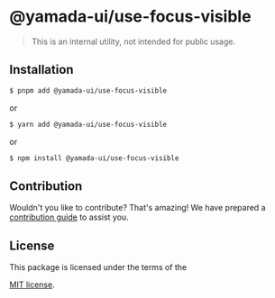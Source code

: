 # @yamada-ui/use-focus-visible

> This is an internal utility, not intended for public usage.

## Installation

```sh
$ pnpm add @yamada-ui/use-focus-visible
```

or

```sh
$ yarn add @yamada-ui/use-focus-visible
```

or

```sh
$ npm install @yamada-ui/use-focus-visible
```

## Contribution

Wouldn't you like to contribute? That's amazing! We have prepared a [contribution guide](https://github.com/hirotomoyamada/yamada-ui/blob/main/CONTRIBUTING.md) to assist you.

## License

This package is licensed under the terms of the

[MIT license](https://github.com/hirotomoyamada/yamada-ui/blob/main/LICENSE).
